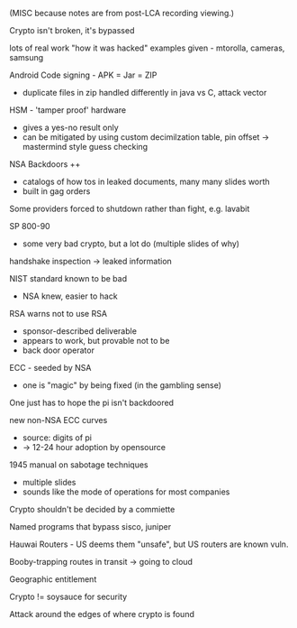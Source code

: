 (MISC because notes are from post-LCA recording viewing.)

Crypto isn't broken, it's bypassed

lots of real work "how it was hacked" examples given - mtorolla, cameras, samsung

Android Code signing - APK = Jar = ZIP
 - duplicate files in zip handled differently in java vs C, attack vector

HSM - 'tamper proof' hardware
 - gives a yes-no result only
 - can be mitigated by using custom decimilzation table, pin offset -> mastermind style guess checking

NSA Backdoors ++
 - catalogs of how tos in leaked documents, many many slides worth
 - built in gag orders

Some providers forced to shutdown rather than fight, e.g. lavabit

SP 800-90
 - some very bad crypto, but a lot do (multiple slides of why)

handshake inspection -> leaked information

NIST standard known to be bad 
 - NSA knew, easier to hack

RSA warns not to use RSA
 - sponsor-described deliverable
 - appears to work, but provable not to be
 - back door operator

ECC - seeded by NSA
 - one is "magic" by being fixed (in the gambling sense)

One just has to hope the pi isn't backdoored

new non-NSA ECC curves 
 - source: digits of pi
 - -> 12-24 hour adoption by opensource

1945 manual on sabotage techniques
 - multiple slides
 - sounds like the mode of operations for most companies

Crypto shouldn't be decided by a commiette

Named programs that bypass sisco, juniper

Hauwai Routers - US deems them "unsafe", but US routers are known vuln. 

Booby-trapping routes in transit -> going to cloud

Geographic entitlement

Crypto != soysauce for security

Attack around the edges of where crypto is found
